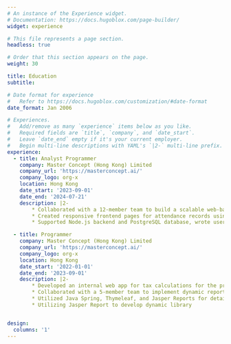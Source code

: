 ```yaml
---
# An instance of the Experience widget.
# Documentation: https://docs.hugoblox.com/page-builder/
widget: experience

# This file represents a page section.
headless: true

# Order that this section appears on the page.
weight: 30

title: Education
subtitle:

# Date format for experience
#   Refer to https://docs.hugoblox.com/customization/#date-format
date_format: Jan 2006

# Experiences.
#   Add/remove as many `experience` items below as you like.
#   Required fields are `title`, `company`, and `date_start`.
#   Leave `date_end` empty if it's your current employer.
#   Begin multi-line descriptions with YAML's `|2-` multi-line prefix.
experience:
  - title: Analyst Programmer
    company: Master Concept (Hong Kong) Limited
    company_url: 'https://masterconcept.ai/'
    company_logo: org-x
    location: Hong Kong
    date_start: '2023-09-01'
    date_end: '2024-07-21'
    description: |2-
        * Collaborated with a 12-member team to build a scalable web-based attendance system for tens of thousands of users for the project, focusing on frontend development
        * Created responsive frontend pages for attendance records using Vue.js
        * Supported Node.js backend and PostgreSQL database, wrote user documentation

  - title: Programmer
    company: Master Concept (Hong Kong) Limited
    company_url: 'https://masterconcept.ai/'
    company_logo: org-x
    location: Hong Kong
    date_start: '2022-01-01'
    date_end: '2023-09-01'
    description: |2-
        * Developed an internal web app for tax calculations for the project, work on full stack
        * Collaborated with a 5-member team to implement dynamic report generation
        * Utilized Java Spring, Thymeleaf, and Jasper Reports for detailed reporting
        * Utilizing Jasper Report to develop dynamic library


design:
  columns: '1'
---
```

